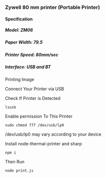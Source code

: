 ### Zywell 80 mm printer (Portable Printer)

<h4>Specification</h4>

<h5> Model: ZM06 </h5>
<h5> Paper Width: 79.5</h5>
<h5> Printer Speed: 80mm/sec</h5>
<h5> Interface: USB and BT</h5>

Printing Image

Connect Your Printer via USB

Check If Printer is Detected

```
lsusb
```

Enable permission To This Printer

```
sudo chmod 777 /dev/usb/lp0
```

/dev/usb/lp0 may vary according to your device

Install node-thermal-printer and sharp

```
npm i 
```

Then Run

```
node print.js
```
